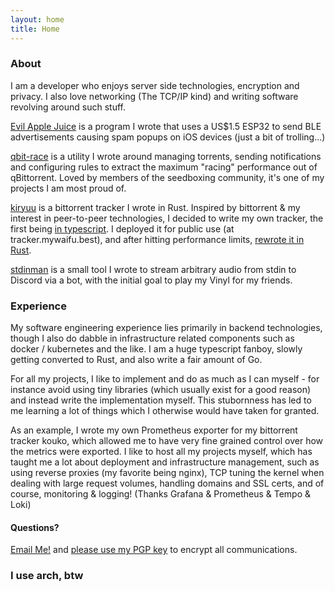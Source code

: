 ```yaml
---
layout: home
title: Home
---
```


### About

I am a developer who enjoys server side technologies, encryption and privacy. I also love networking (The TCP/IP kind) and writing software revolving around such stuff.

[Evil Apple Juice](https://github.com/ckcr4lyf/EvilAppleJuice-ESP32) is a program I wrote that uses a US$1.5 ESP32 to send BLE advertisements causing spam popups on iOS devices (just a bit of trolling...)

[qbit-race](https://github.com/ckcr4lyf/qbit-race) is a utility I wrote around managing torrents, sending notifications and configuring rules to extract the maximum "racing" performance out of qBittorrent. Loved by members of the seedboxing community, it's one of my projects I am most proud of.

[kiryuu](https://github.com/ckcr4lyf/kiryuu) is a bittorrent tracker I wrote in Rust. Inspired by bittorrent & my interest in peer-to-peer technologies, I decided to write my own tracker, the first being [in typescript](https://github.com/ckcr4lyf/kouko). I deployed it for public use (at tracker.mywaifu.best), and after hitting performance limits, [rewrote it in Rust](https://saxrag.com/programming/2022/06/05/Rust.html).

[stdinman](https://github.com/ckcr4lyf/stdinman) is a small tool I wrote to stream arbitrary audio from stdin to Discord via a bot, with the initial goal to play my Vinyl for my friends.


### Experience

My software engineering experience lies primarily in backend technologies, though I also do dabble in infrastructure related components such as docker / kubernetes and the like. I am a huge typescript fanboy, slowly getting converted to Rust, and also write a fair amount of Go.

For all my projects, I like to implement and do as much as I can myself - for instance avoid using tiny libraries (which usually exist for a good reason) and instead write the implementation myself. This stubornness has led to me learning a lot of things which I otherwise would have taken for granted.
	
As an example, I wrote my own Prometheus exporter for my bittorrent tracker kouko, which allowed me to have very fine grained control over how the metrics were exported. I like to host all my projects myself, which has taught me a lot about deployment and infrastructure management, such as using reverse proxies (my favorite being nginx), TCP tuning the kernel when dealing with large request volumes, handling domains and SSL certs, and of course, monitoring & logging! (Thanks Grafana & Prometheus & Tempo & Loki)

#### Questions?

<a href="mailto:poiasdpoiasd@live.com">Email Me!</a> and [please use my PGP key](/assets/pgp/Raghu_Saxena_poiasdpoiasd@live.com_0xA1E21ED06A67D28A.asc) to encrypt all communications.


### I use arch, btw


